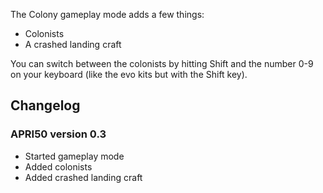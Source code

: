 
The Colony gameplay mode adds a few things:

* Colonists
* A crashed landing craft

You can switch between the colonists by hitting Shift and the number 0-9
on your keyboard (like the evo kits but with the Shift key).


## Changelog

### APRI50 version  0.3 

* Started gameplay mode
* Added colonists
* Added crashed landing craft


